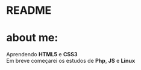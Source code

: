 # README
<h1>about me:</h1>

<p>Aprendendo <strong>HTML5</strong> e <strong>CSS3</strong><br>
Em breve começarei os estudos de <strong>Php</strong>, <strong>JS</strong> e <strong>Linux</strong></p>

